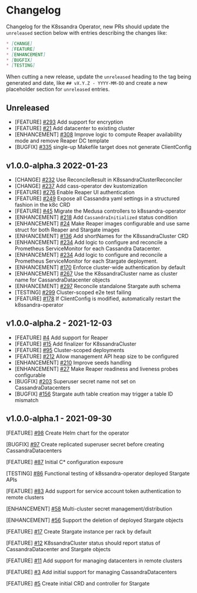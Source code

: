 # Changelog

Changelog for the K8ssandra Operator, new PRs should update the `unreleased` section below with entries describing the changes like:

```markdown
* [CHANGE]
* [FEATURE]
* [ENHANCEMENT]
* [BUGFIX]
* [TESTING]
```

When cutting a new release, update the `unreleased` heading to the tag being generated and date, like `## vX.Y.Z - YYYY-MM-DD` and create a new placeholder section for  `unreleased` entries.

## Unreleased

* [FEATURE] [#293](https://github.com/k8ssandra/k8ssandra-operator/issues/293) Add support for encryption
* [FEATURE] [#21](https://github.com/k8ssandra/k8ssandra-operator/issues/21) Add datacenter to existing cluster
* [ENHANCEMENT] [#308](https://github.com/k8ssandra/k8ssandra-operator/issues/308) Improve logic to compute Reaper
  availability mode and remove Reaper DC template
* [BUGFIX] [#335](https://github.com/k8ssandra/k8ssandra-operator/issues/335) single-up Makefile target does not generate ClientConfig  

## v1.0.0-alpha.3 2022-01-23

* [CHANGE] [#232](https://github.com/k8ssandra/k8ssandra-operator/issues/232) Use ReconcileResult in K8ssandraClusterReconciler
* [CHANGE] [#237](https://github.com/k8ssandra/k8ssandra-operator/issues/237) Add cass-operator dev kustomization
* [FEATURE] [#276](https://github.com/k8ssandra/k8ssandra-operator/issues/276) Enable Reaper UI authentication
* [FEATURE] [#249](https://github.com/k8ssandra/k8ssandra-operator/issues/249) Expose all Cassandra yaml settings in a structured fashion in the k8c CRD
* [FEATURE] [#45](https://github.com/k8ssandra/k8ssandra-operator/issues/45) Migrate the Medusa controllers to k8ssandra-operator
* [ENHANCEMENT] [#218](https://github.com/k8ssandra/k8ssandra-operator/issues/218) Add `CassandraInitialized` status condition
* [ENHANCEMENT] [#24](https://github.com/k8ssandra/k8ssandra-operator/issues/24) Make Reaper images configurable and
  use same struct for both Reaper and Stargate images
* [ENHANCEMENT] [#136](https://github.com/k8ssandra/k8ssandra-operator/issues/136) Add shortNames for the K8ssandraCluster CRD
* [ENHANCEMENT] [#234](https://github.com/k8ssandra/k8ssandra-operator/issues/234) Add logic to configure and reconcile a Prometheus ServiceMonitor for each Cassandra Datacenter.
* [ENHANCEMENT] [#234](https://github.com/k8ssandra/k8ssandra-operator/issues/234) Add logic to configure and reconcile a Prometheus ServiceMonitor for each Stargate deployment.
* [ENHANCEMENT] [#170](https://github.com/k8ssandra/k8ssandra-operator/issues/170) Enforce cluster-wide authentication by default 
* [ENHANCEMENT] [#267](https://github.com/k8ssandra/k8ssandra-operator/issues/267) Use the K8ssandraCluster name as cluster name for CassandraDatacenter objects
* [ENHANCEMENT] [#297](https://github.com/k8ssandra/k8ssandra-operator/issues/297) Reconcile standalone Stargate auth schema
* [TESTING] [#299](https://github.com/k8ssandra/k8ssandra-operator/issues/299) Cluster-scoped e2e test failing
* [FEATURE] [#178](https://github.com/k8ssandra/k8ssandra-operator/issues/178) If ClientConfig is modified, automatically restart the k8ssandra-operator

## v1.0.0-alpha.2 - 2021-12-03

* [FEATURE] [#4](https://github.com/k8ssandra/k8ssandra-operator/issues/4) Add support for Reaper
* [FEATURE] [#15](https://github.com/k8ssandra/k8ssandra-operator/pull/15) Add finalizer for K8ssandraCluster
* [FEATURE] [#95](https://github.com/k8ssandra/k8ssandra-operator/issues/95) Cluster-scoped deployments
* [FEATURE] [#212](https://github.com/k8ssandra/k8ssandra-operator/issues/212) Allow management API heap size to be configured
* [ENHANCEMENT] [#210](https://github.com/k8ssandra/k8ssandra-operator/issues/210) Improve seeds handling
* [ENHANCEMENT] [#27](https://github.com/k8ssandra/k8ssandra-operator/issues/27) Make Reaper readiness and liveness 
  probes configurable
* [BUGFIX] [#203](https://github.com/k8ssandra/k8ssandra-operator/issues/203) Superuser secret name not set on CassandraDatacenters
* [BUGFIX] [#156](https://github.com/k8ssandra/k8ssandra-operator/issues/156) Stargate auth table creation may trigger a table ID mismatch

## v1.0.0-alpha.1 - 2021-09-30

[FEATURE] [#98](https://github.com/k8ssandra/k8ssandra-operator/issues/98) Create Helm chart for the operator

[BUGFIX] [#97](https://github.com/k8ssandra/k8ssandra-operator/issues/97) Create replicated superuser secret before creating CassandraDatacenters

[FEATURE] [#87](https://github.com/k8ssandra/k8ssandra-operator/issues/87) Initial C* configuration exposure

[TESTING] [#86](https://github.com/k8ssandra/k8ssandra-operator/issues/86) Functional testing of k8ssandra-operator deployed Stargate APIs

[FEATURE] [#83](https://github.com/k8ssandra/k8ssandra-operator/issues/83) Add support for service account token authentication to remote clusters

[ENHANCEMENT] [#58](https://github.com/k8ssandra/k8ssandra-operator/issues/58) Multi-cluster secret management/distribution

[ENHANCEMENT] [#56](https://github.com/k8ssandra/k8ssandra-operator/issues/56) Support the deletion of deployed Stargate objects

[FEATURE] [#17](https://github.com/k8ssandra/k8ssandra-operator/issues/17) Create Stargate instance per rack by default

[FEATURE] [#12](https://github.com/k8ssandra/k8ssandra-operator/issues/12) K8ssandraCluster status should report status of CassandraDatacenter and Stargate objects

[FEATURE] [#11](https://github.com/k8ssandra/k8ssandra-operator/issues/11) Add support for managing datacenters in remote clusters

[FEATURE] [#3](https://github.com/k8ssandra/k8ssandra-operator/issues/3) Add initial support for managing CassandraDatacenters

[FEATURE] [#5](https://github.com/k8ssandra/k8ssandra-operator/issues/5) Create initial CRD and controller for Stargate

